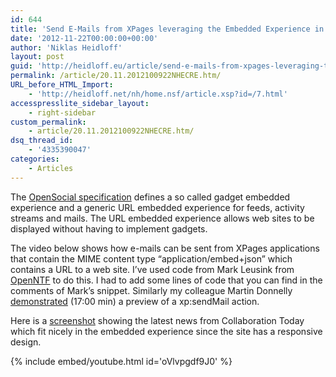 ```yaml
---
id: 644
title: 'Send E-Mails from XPages leveraging the Embedded Experience in IBM Connections Mail'
date: '2012-11-22T00:00:00+00:00'
author: 'Niklas Heidloff'
layout: post
guid: 'http://heidloff.eu/article/send-e-mails-from-xpages-leveraging-the-embedded-experience-in-ibm-connections-mail/'
permalink: /article/20.11.2012100922NHECRE.htm/
URL_before_HTML_Import:
    - 'http://heidloff.net/nh/home.nsf/article.xsp?id=/7.html'
accesspresslite_sidebar_layout:
    - right-sidebar
custom_permalink:
    - article/20.11.2012100922NHECRE.htm/
dsq_thread_id:
    - '4335390047'
categories:
    - Articles
---
```


The [OpenSocial specification](http://opensocial-resources.googlecode.com/svn/spec/2.5/Core-Gadget.xml#Embedded-Experiences) defines a so called gadget embedded experience and a generic URL embedded experience for feeds, activity streams and mails. The URL embedded experience allows web sites to be displayed without having to implement gadgets.

The video below shows how e-mails can be sent from XPages applications that contain the MIME content type “application/embed+json” which contains a URL to a web site. I’ve used code from Mark Leusink from [OpenNTF](http://openntf.org/XSnippets.nsf/snippet.xsp?id=create-html-mails-in-ssjs-using-mime) to do this. I had to add some lines of code that you can find in the comments of Mark’s snippet. Similarly my colleague Martin Donnelly [demonstrated](http://www.youtube.com/watch?v=nVnQHWYkCOE&feature=plcp) (17:00 min) a preview of a xp:sendMail action.

Here is a [screenshot](http://heidloff.net/home.nsf/dx/URLEE.png/$file/URLEE.png) showing the latest news from Collaboration Today which fit nicely in the embedded experience since the site has a responsive design.

{% include embed/youtube.html id='oVlvpgdf9J0' %}
